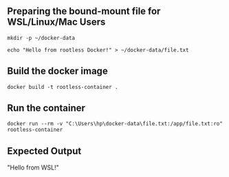 ## Preparing the bound-mount file for WSL/Linux/Mac Users
```shell
mkdir -p ~/docker-data
```
```shell
echo "Hello from rootless Docker!" > ~/docker-data/file.txt
```
## Build the docker image
```shell
docker build -t rootless-container .
```
## Run the container
```shell
docker run --rm -v "C:\Users\hp\docker-data\file.txt:/app/file.txt:ro" rootless-container
```
## Expected Output
"Hello from WSL!"
